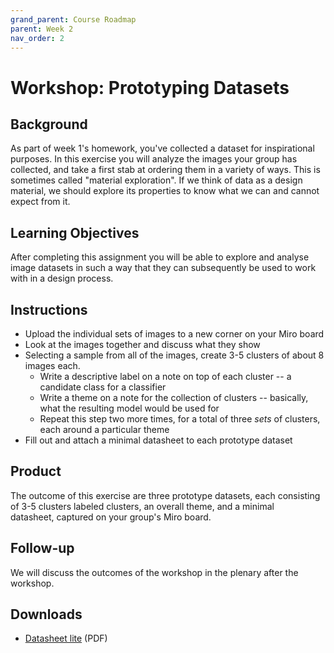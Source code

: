 ```yaml
---
grand_parent: Course Roadmap
parent: Week 2
nav_order: 2
---
```


# Workshop: Prototyping Datasets

## Background

As part of week 1's homework, you've collected a dataset for inspirational purposes. In this exercise you will analyze the images your group has collected, and take a first stab at ordering them in a variety of ways. This is sometimes called "material exploration". If we think of data as a design material, we should explore its properties to know what we can and cannot expect from it.

## Learning Objectives

After completing this assignment you will be able to explore and analyse image datasets in such a way that they can subsequently be used to work with in a design process.

## Instructions

-   Upload the individual sets of images to a new corner on your Miro board
-   Look at the images together and discuss what they show
-   Selecting a sample from all of the images, create 3-5 clusters of about 8 images each.
    -   Write a descriptive label on a note on top of each cluster -- a candidate class for a classifier
    -   Write a theme on a note for the collection of clusters -- basically, what the resulting model would be used for
    -   Repeat this step two more times, for a total of three *sets* of clusters, each around a particular theme
-   Fill out and attach a minimal datasheet to each prototype dataset

## Product

The outcome of this exercise are three prototype datasets, each consisting of 3-5 clusters labeled clusters, an overall theme, and a minimal datasheet, captured on your group's Miro board.

## Follow-up

We will discuss the outcomes of the workshop in the plenary after the workshop.

## Downloads

- [Datasheet lite](../../../downloads/datasheet-lite-v3.pdf) (PDF)